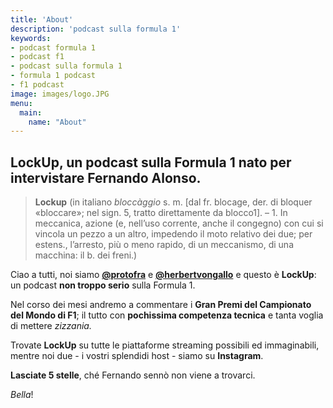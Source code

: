 ```yaml
---
title: 'About'
description: 'podcast sulla formula 1'
keywords: 
- podcast formula 1
- podcast f1
- podcast sulla formula 1
- formula 1 podcast
- f1 podcast
image: images/logo.JPG
menu:
  main:
    name: "About"
---
```


## LockUp, un podcast sulla Formula 1 nato per intervistare Fernando Alonso. 

>**Lockup** (in italiano _bloccàggio_ s. m. [dal fr. blocage, der. di bloquer «bloccare»; nel sign. 5, tratto direttamente da blocco1]. – 1. In meccanica, azione (e, nell’uso corrente, anche il congegno) con cui si vincola un pezzo a un altro, impedendo il moto relativo dei due; per estens., l’arresto, più o meno rapido, di un meccanismo, di una macchina: il b. dei freni.)

Ciao a tutti, noi siamo **[@protofra](https://www.instagram.com/protofra/)** e **[@herbertvongallo](https://www.instagram.com/herbertvongallo/)** e questo è **LockUp**: un podcast **non troppo serio** sulla Formula 1. 

Nel corso dei mesi andremo a commentare i **Gran Premi del Campionato del Mondo di F1**; il tutto con **pochissima competenza tecnica** e tanta voglia di mettere _zizzania._  


Trovate **LockUp** su tutte le piattaforme streaming possibili ed immaginabili, mentre noi due - i vostri splendidi host - siamo su **Instagram**. 

**Lasciate 5 stelle**, ché Fernando sennò non viene a trovarci. 

_Bella_! 